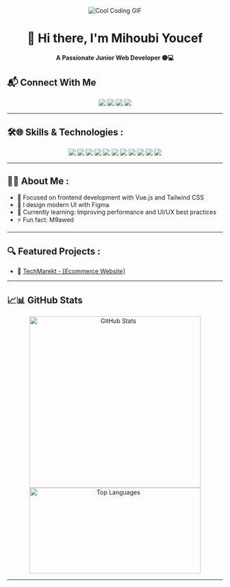 <p align="center">
  <img src="https://user-images.githubusercontent.com/106918656/209438619-25091cdf-a126-4e95-a24c-5efdf8057606.gif" alt="Cool Coding GIF" style="max-width: 100%;" />
</p>


<h1 align="center">👋 Hi there, I'm Mihoubi Youcef</h1>

<p align="center">
  <strong>A Passionate Junior Web Developer 🟡💻</strong>
</p>

## 📬 Connect With Me

<p align="center">
  <a href="mailto:mihoubicontact@egmail.com"><img src="https://img.shields.io/badge/Email-D14836?style=for-the-badge&logo=gmail&logoColor=white" /></a>
  <a href="https://dz.linkedin.com/in/mihoubi-youcef-81952b360"><img src="https://img.shields.io/badge/-LinkedIn-blue?style=for-the-badge&logo=linkedin&logoColor=white" /></a>
  <a href="https://github.com/youcefmihoubi1"><img src="https://img.shields.io/badge/-GitHub-black?style=for-the-badge&logo=github&logoColor=white" /></a>
  <a href="https://instagram.com/ihatejoes"><img src="https://img.shields.io/badge/-Instagram-yellow?style=for-the-badge&logo=instagram&logoColor=white" /></a>
</p>

---

## 🛠️🌐 Skills & Technologies : 

<p align="center">
  
  <img src="https://img.shields.io/badge/-HTML5-E34F26?style=for-the-badge&logo=html5&logoColor=white" />
  <img src="https://img.shields.io/badge/-CSS3-1572B6?style=for-the-badge&logo=css3" />
  <img src="https://img.shields.io/badge/-JavaScript-F7DF1E?style=for-the-badge&logo=javascript&logoColor=black" />
  <img src="https://img.shields.io/badge/-PHP-777BB4?style=for-the-badge&logo=php&logoColor=white" />
  <img src="https://img.shields.io/badge/-MySQL-4479A1?style=for-the-badge&logo=mysql&logoColor=white" />
  <img src="https://img.shields.io/badge/-Vue.js-4FC08D?style=for-the-badge&logo=vue.js&logoColor=white" />
  <img src="https://img.shields.io/badge/-TailwindCSS-38B2AC?style=for-the-badge&logo=tailwind-css" />
  <img src="https://img.shields.io/badge/-Java-007396?style=for-the-badge&logo=java&logoColor=white" />
  <img src="https://img.shields.io/badge/-C++-00599C?style=for-the-badge&logo=c%2B%2B&logoColor=white" />
  <img src="https://img.shields.io/badge/-Linux-FCC624?style=for-the-badge&logo=linux&logoColor=black" />
  <img src="https://img.shields.io/badge/-Figma-F24E1E?style=for-the-badge&logo=figma&logoColor=white" />
  
</p>

---

## 🧑‍💻 About Me : 

- 🎯 Focused on frontend development with Vue.js and Tailwind CSS
- 🎨 I design modern UI with Figma
- 🧠 Currently learning: Improving performance and UI/UX best practices 
- ⚡ Fun fact: M9awed

---

## 🔍 Featured Projects : 

- 📌 <a href="github.com/youcefmihoubi1/TechMarket">TechMarekt - [Ecommerce Website] </a>

---

## 📈📊 GitHub Stats

<p align="center">
  <img src="https://github-readme-stats.vercel.app/api?username=youcefmihoubi1&show_icons=true&theme=tokyonight" alt="GitHub Stats" width="400" />
  <img src="https://github-readme-stats.vercel.app/api/top-langs/?username=youcefmihoubi1&layout=compact&theme=tokyonight" alt="Top Languages" width="400" height="200" />
</p>

---

